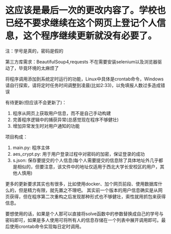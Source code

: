 # 这应该是最后一次的更改内容了。学校也已经不要求继续在这个网页上登记个人信息，这个程序继续更新就没有必要了。
注：学号是真的，密码是假的

第三方库需求：BeautifulSoup4,requests
    不在需要安装selenium以及浏览器驱动了，毕竟环境的太麻烦了

将程序调用添加到系统定时运行的功能，Linux中具体是crontab命令，Windows请自行探索，请将定时任务时间调整到凌晨(比如2:33)，以免填报人数过多造成错误

有待更新(但应该不会更新了)：
  1. 程序从网页上获取用户信息，而不是自己手动构建
  2. 完善程序逻辑中的捕获异常(总感觉现在程序不够健壮)
  3. 增加异常发生时对用户通知的功能

项目构成：
  1. main.py:      程序主体
  2. aes_crypt.py: 用于用户登录过程中对密码的加密，保证登录的成功
  3. s.json:       保存要提交的个人信息(每个人需要提交的信息除了具体地址外几乎都是相似的，但要注意，该文件中的地址仅适用于西北大学长安校区的用户，其他人慎用)

更多的更新要求其实也有很多，比如使用docker、加个网页前段、使用数据库什么的，但是精力有限，就先置之不理吧。
其实前一个版本的用户信息确实是从网页获得，但在程序第二次重构之后发现那种形式也不够健壮，索性就用抓包来获得信息。

要想使用的话，如果是个人那可以直接将solve函数中的参数替换成自己的学号与密码即可，如果是多人使用可将所有人的信息存储在一个列表中展开调用即可。最后使用crontab命令实现每日定时调用。
